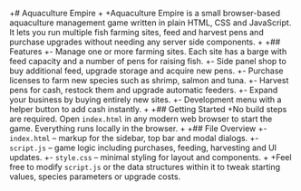 
+# Aquaculture Empire
+
+Aquaculture Empire is a small browser-based aquaculture management game written in plain HTML, CSS and JavaScript. It lets you run multiple fish farming sites, feed and harvest pens and purchase upgrades without needing any server side components.
+
+## Features
+- Manage one or more farming sites. Each site has a barge with feed capacity and a number of pens for raising fish.
+- Side panel shop to buy additional feed, upgrade storage and acquire new pens.
+- Purchase licenses to farm new species such as shrimp, salmon and tuna.
+- Harvest pens for cash, restock them and upgrade automatic feeders.
+- Expand your business by buying entirely new sites.
+- Development menu with a helper button to add cash instantly.
+
+## Getting Started
+No build steps are required. Open `index.html` in any modern web browser to start the game. Everything runs locally in the browser.
+
+## File Overview
+- `index.html` – markup for the sidebar, top bar and modal dialogs.
+- `script.js` – game logic including purchases, feeding, harvesting and UI updates.
+- `style.css` – minimal styling for layout and components.
+
+Feel free to modify `script.js` or the data structures within it to tweak starting values, species parameters or upgrade costs.

